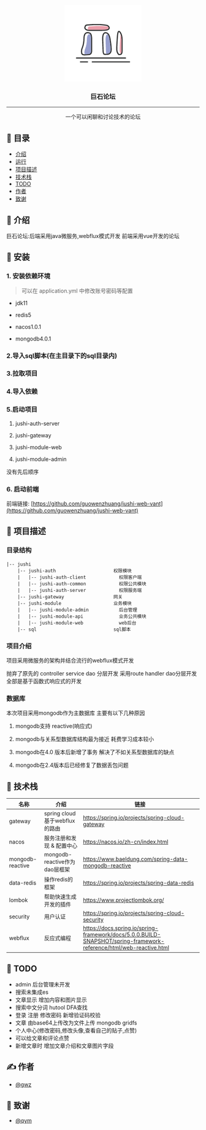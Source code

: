 <p align="center">
  <a href="" rel="noopener">
 <img width=200px height=200px src="./logo.png" alt="Project logo"></a>
</p>

<h3 align="center">巨石论坛</h3>


---

<p align="center"> 
    一个可以闲聊和讨论技术的论坛
    <br> 
</p>

## 📝 目录
- [介绍](#about)
- [运行](#run)
- [项目描述](#jushiDetail)
- [技术栈](#skill)
- [TODO](#todo)
- [作者](#author)
- [致谢](#thank)

## 🧐 介绍 <a name = "about"></a>
巨石论坛:后端采用java微服务,webflux模式开发 前端采用vue开发的论坛

## 🏁 安装 <a name = "run"></a>

### 1. 安装依赖环境

> 可以在 application.yml 中修改账号密码等配置

- jdk11

- redis5

- nacos1.0.1 

- mongodb4.0.1

### 2.导入sql脚本(在主目录下的sql目录内)

### 3.拉取项目

### 4.导入依赖

### 5.启动项目

1. jushi-auth-server

2. jushi-gateway

3. jushi-module-web

4. jushi-module-admin

没有先后顺序

### 6. 启动前端

前端链接: [https://github.com/guowenzhuang/jushi-web-vant](https://github.com/guowenzhuang/jushi-web-vant)



## 🔧 项目描述 <a name = "jushiDetail"></a>
### 目录结构
```
|-- jushi                                 
    |-- jushi-auth                     权限模块
    |   |-- jushi-auth-client            权限客户端
    |   |-- jushi-auth-common            权限公共模块
    |   |-- jushi-auth-server            权限服务端
    |-- jushi-gateway                  网关
    |-- jushi-module                   业务模块
    |   |-- jushi-module-admin           后台管理
    |   |-- jushi-module-api             业务公共模块
    |   |-- jushi-module-web             web后台
    |-- sql                            sql脚本

```
### 项目介绍
项目采用微服务的架构并结合流行的webflux模式开发

抛弃了原先的 controller service dao 分层开发
采用route handler dao分层开发 全部是基于函数式响应式的开发

### 数据库
本次项目采用mongodb作为主数据库 主要有以下几种原因
1. mongodb支持 reactive(响应式)

2. mongodb与关系型数据库结构最为接近 耗费学习成本较小

3. mongodb在4.0 版本后新增了事务 解决了不如关系型数据库的缺点

4. mongodb在2.4版本后已经修复了数据丢包问题


## 🎈 技术栈 <a name="skill"></a>
| 名称               | 介绍                        | 链接                                                                                                                  |
| ---------------- | ------------------------- | ------------------------------------------------------------------------------------------------------------------- |
| gateway          | spring cloud 基于webflux的路由        | https://spring.io/projects/spring-cloud-gateway                                                                     |
| nacos            | 服务注册和发现 & 配置中心 | https://nacos.io/zh-cn/index.html                                                                                   |
| mongodb-reactive | mongodb-reactive作为dao层框架  | https://www.baeldung.com/spring-data-mongodb-reactive                                                               |
| data-redis       | 操作redis的框架                | https://spring.io/projects/spring-data-redis                                                                        |
| lombok           | 帮助快速生成开发的插件                 | https://www.projectlombok.org/                                                                                      |
| security         | 用户认证                      | https://spring.io/projects/spring-cloud-security                                                                    |
| webflux          | 反应式编程                     | https://docs.spring.io/spring-framework/docs/5.0.0.BUILD-SNAPSHOT/spring-framework-reference/html/web-reactive.html |


## 🚀 TODO <a name = "todo"></a>
- admin 后台管理未开发
- 搜索未集成es
- 文章显示 增加内容和图片显示
- 搜索中文分词 hutool DFA查找
- 登录 注册 修改密码 新增验证码校验
- 文章 由base64上传改为文件上传 mongodb gridfs
- 个人中心(修改密码,修改头像,查看自己的贴子,点赞)
- 可以给文章和评论点赞
- 新增文章时 增加文章介绍和文章图片字段

## ✍️ 作者 <a name = "authors"></a>
- [@gwz](https://guowenzhuang.gitee.io/boke/) 

## 🎉 致谢 <a name = "thank"></a>
- [@qym]() 

